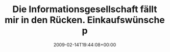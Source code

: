 ---
retweeted: false
source: <a href="http://twitter.com" rel="nofollow">Twitter Web Client</a>
entities:
  hashtags:
  - text: wg
    indices:
    - '100'
    - '103'
  - text: leben
    indices:
    - '104'
    - '110'
  symbols: []
  user_mentions: []
  urls: []
display_text_range:
- '0'
- '110'
favorite_count: '0'
id_str: '1210502062'
truncated: false
retweet_count: '0'
id: '1210502062'
created_at: Sat Feb 14 19:44:08 +0000 2009
favorited: false
full_text: 'Die Informationsgesellschaft fällt mir in den Rücken. Einkaufswünsche
  per Handy, SMS und Twitter... #wg #leben'
lang: de
tags:
- wg
- leben
- pesos/twitter
date: '2009-02-14T19:44:08+00:00'
src: https://twitter.com/bascht/status/1210502062
original_url: https://twitter.com/bascht/status/1210502062
type: twitter_tweet
text: 'Die Informationsgesellschaft fällt mir in den Rücken. Einkaufswünsche per Handy,
  SMS und Twitter... #wg #leben'
title: Die Informationsgesellschaft fällt mir in den Rücken. Einkaufswünsche p

---
